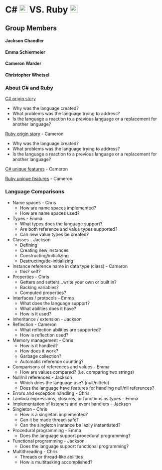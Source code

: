 # C# <img src="https://github.com/JChauncyChandler/CSharpvsRuby/blob/master/Assets/raw/master/C%23_Logo.png" width="25" height="25"> VS. Ruby <img src="https://github.com/JChauncyChandler/CSharpvsRuby/blob/master/Assets/raw/master/Ruby_Logo.png" width="25" height="25">

## Group Members 
#### Jackson Chandler
#### Emma Schiermeier
#### Cameron Warder
#### Christopher Whetsel 

### About C# and Ruby

[C# origin story]()
  * Why was the language created?
  * What problems was the language trying to address?
  * Is the language a reaction to a previous language or a replacement for another language?
  
[Ruby origin story]() - Cameron
  * Why was the language created?
  * What problems was the language trying to address?
  * Is the language a reaction to a previous language or a replacement for another language?
  
[C# unique features]() - Cameron

[Ruby unique features]() - Cameron

### Language Comparisons

* Name spaces - Chris
  * How are name spaces implemented?
  * How are name spaces used?
* Types - Emma
    * What types does the language support?
    * Are both reference and value types supported?
    * Can new value types be created?
* Classes - Jackson
  * Defining
  * Creating new instances
  * Constructing/initializing
  * Destructing/de-initializing
* Instance reference name in data type (class) - Cameron
  * this?  self?
* Properties - Chris
  * Getters and setters...write your own or built in?
  * Backing variables?
  * Computed properties?
* Interfaces / protocols - Emma
  * What does the language support?
  * What abilities does it have?
  * How is it used?
* Inheritance / extension - Jackson
* Reflection - Cameron
  * What reflection abilities are supported?
  * How is reflection used?
* Memory management - Chris
  * How is it handled?
  * How does it work?
  * Garbage collection?
  * Automatic reference counting?
* Comparisons of references and values - Emma
  * How are values compared? (i.e. comparing two strings)
* Null/nil references - Jackson
  * Which does the language use? (null/nil/etc)
  * Does the language have features for handling null/nil references?
* Errors and exception handling - Chris
* Lambda expressions, closures, or functions as types - Emma
* Implementation of listeners and event handlers - Jackson
* Singleton - Chris
  * How is a singleton implemented?
  * Can it be made thread-safe?
  * Can the singleton instance be lazily instantiated?
* Procedural programming - Emma
  * Does the language support procedural programming?
* Functional programming - Jackson
  * Does the language support functional programming?
* Multithreading - Chris
  * Threads or thread-like abilities
  * How is multitasking accomplished?
